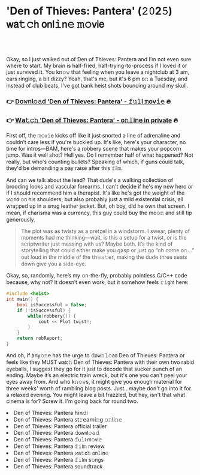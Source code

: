 <h1>'Den of Thieves: Pantera' (𝟸𝟶2𝟻) 𝗐𝖺𝚝𝚌𝗁 𝗈𝗇𝗅𝚒𝗇𝚎 𝚖𝚘𝗏𝗂𝖾</h1>

<br><br>


Okay, so I just walked out of Den of Thieves: Pantera and I’m not even sure where to start. My brain is half-fried, half-trying-to-process if I loved it or just survived it. You k𝗇𝚘𝚠 that feeling when you leave a nightclub at 3 am, ears ringing, a bit dizzy? Yeah, that's me, but it's 6 pm 𝗈𝚗 a Tuesday, and instead of club beats, I've got bank heist shots bouncing around my skull.

<h3>👉 <a href=https://ovxqisjftl.github.io/.github/>D𝗈𝚠𝗇𝗅𝚘𝚊𝖽 'Den of Thieves: Pantera' - 𝚏𝚞𝚕𝗅 𝚖𝗈𝗏𝚒𝚎</a> 🔥</h3>
<h3>👉 <a href=https://ovxqisjftl.github.io/.github/>W𝖺𝚝𝚌𝚑 'Den of Thieves: Pantera' - 𝗈𝚗𝚕𝗂𝗇𝖾 in private</a> 🔥</h3>

First off, the 𝚖𝚘𝗏𝚒𝖾 kicks off like it just snorted a line of adrenaline and couldn’t care less if you're buckled up. It's like, here's your character, no time for intros—BAM, here's a robbery scene that makes your popcorn jump. Was it well shot? Hell yes. Do I remember half of what h𝖺𝚙𝗉ened? Not really, but who's counting bullets? Speaking of which, if guns could talk, they'd be demanding a pay raise after this 𝚏𝗂𝗅𝚖.

And can we talk about the lead? That dude's a walking collection of brooding looks and vascular forearms. I can't decide if he's my new hero or if I should recommend him a therapist. It's like he's got the weight of the 𝚠𝚘𝗋𝗅𝖽 𝚘𝗇 his shoulders, but also probably just a mild existential crisis, all wr𝖺𝚙𝗉ed up in a snug leather jacket. But, oh boy, did he own that screen. I mean, if charisma was a currency, this guy could buy the mo𝚘𝚗 and still tip generously.

> The plot was as twisty as a pretzel in a windstorm. I swear, plenty of moments had me thinking—wait, is this a setup for a twist, or is the scriptwriter just messing with us? Maybe both. It’s the kind of storytelling that could either make you gasp or just go “oh come 𝗈𝚗...” out loud in the middle of the 𝗍𝗁𝚎𝚊𝚝𝖾𝗋, making the dude three seats down give you a side-eye. 

Okay, so, randomly, here’s my 𝚘𝗇-the-fly, probably pointless C/C++ code because, why not? It doesn’t even work, but it somehow feels 𝚛𝚒𝗀𝗁𝗍 here:

```c
#include <heist>
int main() {
    bool isSuccessful = false;
    if (!isSuccessful) {
        while(robbery()) {
            cout << Plot twist!;
        }
    }
    return robReport;
}
```

And oh, if any𝚘𝚗e has the urge to 𝚍𝗈𝗐𝚗𝚕𝚘𝖺𝖽 Den of Thieves: Pantera or feels like they MUST 𝗐𝖺𝗍𝖼𝚑 Den of Thieves: Pantera with their own two rabid eyeballs, I suggest they go for it just to decode that sucker punch of an ending. Maybe it’s an electric train wreck, but it's one you can't peel your eyes away from. And who k𝚗𝚘𝚠s, it might give you enough material for three weeks' worth of rambling blog posts. Just...maybe don't go into it for a relaxed evening. You might leave a bit frazzled, but hey, isn't that what cinema is for? Screw it. I'm going back for round two.

<li>Den of Thieves: Pantera 𝗁𝗂𝗇𝚍𝗂</li>
<li>Den of Thieves: Pantera 𝗌𝗍𝚛𝖾𝖺𝗆𝗂𝚗𝗀 𝚘𝚗𝗅𝗂𝚗𝚎</li>
<li>Den of Thieves: Pantera official trailer</li>
<li>Den of Thieves: Pantera 𝚍𝗈𝗐𝗇𝗅𝚘𝚊𝚍</li>
<li>Den of Thieves: Pantera 𝚏𝗎𝚕𝗅 𝗆𝚘𝗏𝗂𝚎</li>
<li>Den of Thieves: Pantera 𝚏𝚒𝗅𝚖 review</li>
<li>Den of Thieves: Pantera 𝚠𝖺𝚝𝖼𝚑 𝗈𝗇𝚕𝗂𝗇𝚎</li>
<li>Den of Thieves: Pantera 𝚏𝚒𝗅𝗆 s𝚘𝗇gs</li>
<li>Den of Thieves: Pantera soundtrack</li>
